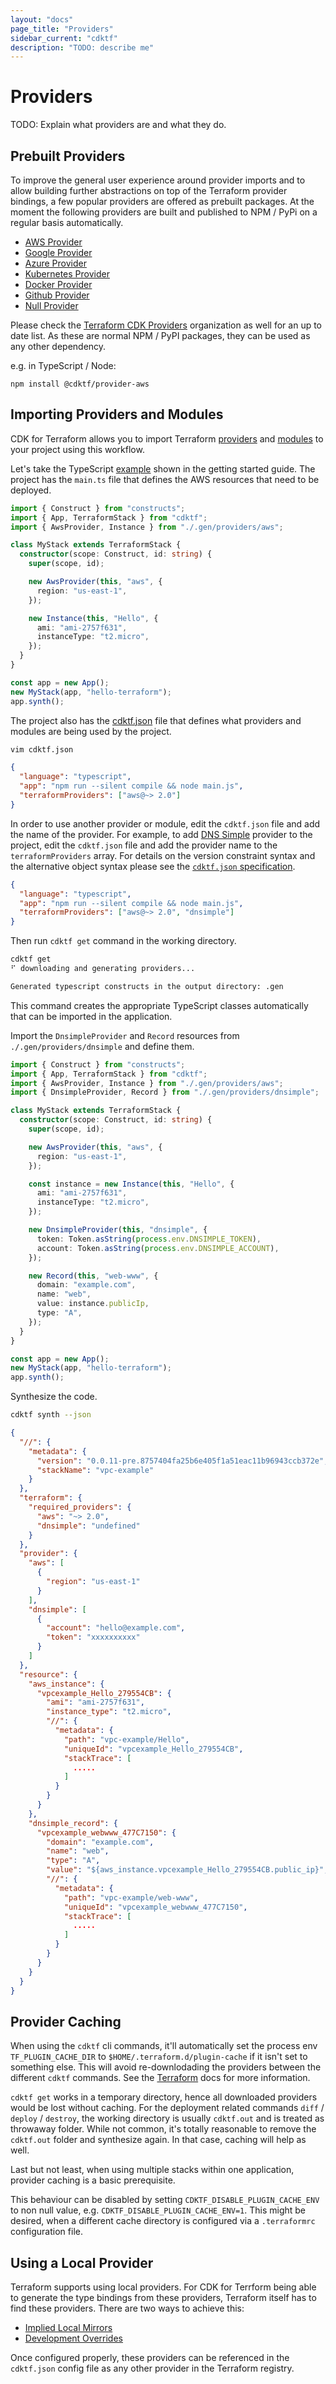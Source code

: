```yaml
---
layout: "docs"
page_title: "Providers"
sidebar_current: "cdktf"
description: "TODO: describe me"
---
```


# Providers

TODO: Explain what providers are and what they do.

## Prebuilt Providers

To improve the general user experience around provider imports and to allow building further abstractions on top of the Terraform provider bindings, a few popular providers are offered as prebuilt packages. At the moment the following providers are built and published to NPM / PyPi on a regular basis automatically.

- [AWS Provider](https://github.com/terraform-cdk-providers/cdktf-provider-aws)
- [Google Provider](https://github.com/terraform-cdk-providers/cdktf-provider-google)
- [Azure Provider](https://github.com/terraform-cdk-providers/cdktf-provider-azurerm)
- [Kubernetes Provider](https://github.com/terraform-cdk-providers/cdktf-provider-kubernetes)
- [Docker Provider](https://github.com/terraform-cdk-providers/cdktf-provider-docker)
- [Github Provider](https://github.com/terraform-cdk-providers/cdktf-provider-github)
- [Null Provider](https://github.com/terraform-cdk-providers/cdktf-provider-null)

Please check the [Terraform CDK Providers](https://github.com/terraform-cdk-providers) organization as well for an up to date list. As these are normal NPM / PyPI packages, they can be used as any other dependency.

e.g. in TypeScript / Node:

```
npm install @cdktf/provider-aws
```

## Importing Providers and Modules

CDK for Terraform allows you to import Terraform [providers](https://www.terraform.io/docs/providers/index.html) and [modules](https://www.terraform.io/docs/modules/index.html) to your project
using this workflow.

Let's take the TypeScript [example](../getting-started/typescript.md) shown in the getting started guide.
The project has the `main.ts` file that defines the AWS resources that need to be deployed.

```typescript
import { Construct } from "constructs";
import { App, TerraformStack } from "cdktf";
import { AwsProvider, Instance } from "./.gen/providers/aws";

class MyStack extends TerraformStack {
  constructor(scope: Construct, id: string) {
    super(scope, id);

    new AwsProvider(this, "aws", {
      region: "us-east-1",
    });

    new Instance(this, "Hello", {
      ami: "ami-2757f631",
      instanceType: "t2.micro",
    });
  }
}

const app = new App();
new MyStack(app, "hello-terraform");
app.synth();
```

The project also has the [cdktf.json](./cdktf-json.md) file that defines what providers and modules are being used by the project.

```bash
vim cdktf.json
```

```json
{
  "language": "typescript",
  "app": "npm run --silent compile && node main.js",
  "terraformProviders": ["aws@~> 2.0"]
}
```

In order to use another provider or module, edit the `cdktf.json` file and add the name of the provider.
For example, to add [DNS Simple](https://www.terraform.io/docs/providers/dnsimple/index.html) provider to the project, edit the `cdktf.json` file and add the provider name to the `terraformProviders` array. For details on the version constraint syntax and the alternative object syntax please see the [`cdktf.json` specification](./cdktf-json.md).

```json
{
  "language": "typescript",
  "app": "npm run --silent compile && node main.js",
  "terraformProviders": ["aws@~> 2.0", "dnsimple"]
}
```

Then run `cdktf get` command in the working directory.

```bash
cdktf get
⠋ downloading and generating providers...
```

```bash
Generated typescript constructs in the output directory: .gen
```

This command creates the appropriate TypeScript classes automatically that can be imported in the application.

Import the `DnsimpleProvider` and `Record` resources from `./.gen/providers/dnsimple` and define them.

```typescript
import { Construct } from "constructs";
import { App, TerraformStack } from "cdktf";
import { AwsProvider, Instance } from "./.gen/providers/aws";
import { DnsimpleProvider, Record } from "./.gen/providers/dnsimple";

class MyStack extends TerraformStack {
  constructor(scope: Construct, id: string) {
    super(scope, id);

    new AwsProvider(this, "aws", {
      region: "us-east-1",
    });

    const instance = new Instance(this, "Hello", {
      ami: "ami-2757f631",
      instanceType: "t2.micro",
    });

    new DnsimpleProvider(this, "dnsimple", {
      token: Token.asString(process.env.DNSIMPLE_TOKEN),
      account: Token.asString(process.env.DNSIMPLE_ACCOUNT),
    });

    new Record(this, "web-www", {
      domain: "example.com",
      name: "web",
      value: instance.publicIp,
      type: "A",
    });
  }
}

const app = new App();
new MyStack(app, "hello-terraform");
app.synth();
```

Synthesize the code.

```bash
cdktf synth --json
```

```json
{
  "//": {
    "metadata": {
      "version": "0.0.11-pre.8757404fa25b6e405f1a51eac11b96943ccb372e",
      "stackName": "vpc-example"
    }
  },
  "terraform": {
    "required_providers": {
      "aws": "~> 2.0",
      "dnsimple": "undefined"
    }
  },
  "provider": {
    "aws": [
      {
        "region": "us-east-1"
      }
    ],
    "dnsimple": [
      {
        "account": "hello@example.com",
        "token": "xxxxxxxxxx"
      }
    ]
  },
  "resource": {
    "aws_instance": {
      "vpcexample_Hello_279554CB": {
        "ami": "ami-2757f631",
        "instance_type": "t2.micro",
        "//": {
          "metadata": {
            "path": "vpc-example/Hello",
            "uniqueId": "vpcexample_Hello_279554CB",
            "stackTrace": [
              .....
            ]
          }
        }
      }
    },
    "dnsimple_record": {
      "vpcexample_webwww_477C7150": {
        "domain": "example.com",
        "name": "web",
        "type": "A",
        "value": "${aws_instance.vpcexample_Hello_279554CB.public_ip}",
        "//": {
          "metadata": {
            "path": "vpc-example/web-www",
            "uniqueId": "vpcexample_webwww_477C7150",
            "stackTrace": [
              .....
            ]
          }
        }
      }
    }
  }
}

```

## Provider Caching

When using the `cdktf` cli commands, it'll automatically set the process env `TF_PLUGIN_CACHE_DIR` to `$HOME/.terraform.d/plugin-cache` if it isn't set to something else. This will avoid re-downlodading the providers between the different `cdktf` commands. See the [Terraform](https://www.terraform.io/docs/commands/cli-config.html#provider-plugin-cache) docs for more information.

`cdktf get` works in a temporary directory, hence all downloaded providers would be lost without caching. For the deployment related commands `diff` / `deploy` / `destroy`, the working directory is usually `cdktf.out` and is treated as throwaway folder. While not common, it's totally reasonable to remove the `cdktf.out` folder and synthesize again. In that case, caching will help as well.

Last but not least, when using multiple stacks within one application, provider caching is a basic prerequisite.

This behaviour can be disabled by setting `CDKTF_DISABLE_PLUGIN_CACHE_ENV` to non null value, e.g. `CDKTF_DISABLE_PLUGIN_CACHE_ENV=1`. This might be desired, when a different cache directory is configured via a `.terraformrc` configuration file.

## Using a Local Provider

Terraform supports using local providers. For CDK for Terrform being able to generate the type bindings from these providers, Terraform itself has to find these providers. There are two ways to achieve this:

- [Implied Local Mirrors](https://www.terraform.io/docs/cli/config/config-file.html#implied-local-mirror-directories)
- [Development Overrides](https://www.terraform.io/docs/cli/config/config-file.html#development-overrides-for-provider-developers)

Once configured properly, these providers can be referenced in the `cdktf.json` config file as any other provider in the Terraform registry.

